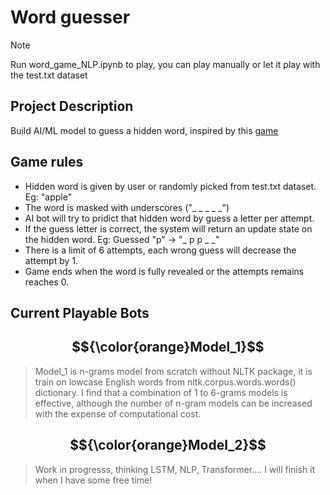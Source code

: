 # Word guesser
>[!NOTE]
>Run word_game_NLP.ipynb to play, you can play manually or let it play with the test.txt dataset

## Project Description
Build AI/ML model to guess a hidden word, inspired by this [game](https://en.wikipedia.org/wiki/Hangman_(game))

## Game rules
* Hidden word is given by user or randomly picked from test.txt dataset. Eg: "apple"
* The word is masked with underscores ("_ _ _ _ _")
* AI bot will try to pridict that hidden word by guess a letter per attempt.
* If the guess letter is correct, the system will return an update state on the hidden word. Eg: Guessed "p" -> "_ p p _ _"
* There is a limit of 6 attempts, each wrong guess will decrease the attempt by 1.
* Game ends when the word is fully revealed or the attempts remains reaches 0.

## Current Playable Bots
## $${\color{orange}Model_1}$$
> Model_1 is n-grams model from scratch without NLTK package, it is train on lowcase English words from nltk.corpus.words.words() dictionary.
> I find that a combination of 1 to 6-grams models is effective, although the number of n-gram models can be increased with the expense of computational cost.
## $${\color{orange}Model_2}$$
> Work in progresss, thinking LSTM, NLP, Transformer.... I will finish it when I have some free time!
